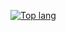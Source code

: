 [![Top lang](https://github-readme-stats.vercel.app/api/top-langs/?username=TheCatOverlord&hide=javascript,php,html&layout=compact&theme=dracula)](https://github.com/TheCatOverlord)

